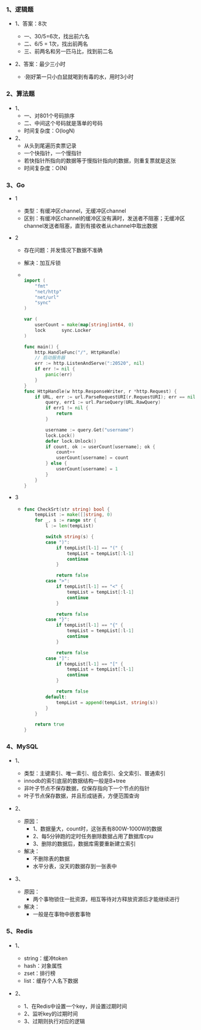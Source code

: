 ### 1、逻辑题

- 1、答案：8次
  - 一、30/5=6次，找出前六名
  - 二、6/5 = 1次，找出前两名
  - 三、前两名和另一匹马比，找到前二名

- 2、答案：最少三小时
  - ·刚好第一只小白鼠就喝到有毒的水，用时3小时

### 2、算法题

- 1、
  - 一、对801个号码排序
  - 二、中间这个号码就是落单的号码
  - 时间复杂度：O(logN)
- 2、
  - 从头到尾遍历卖票记录
  - 一个快指针，一个慢指针
  - 若快指针所指向的数据等于慢指针指向的数据，则重复票就是这张
  - 时间复杂度：O(N)

### 3、Go

- 1

  - 类型：有缓冲区channel，无缓冲区channel
  - 区别：有缓冲区channel的缓冲区没有满时，发送者不阻塞；无缓冲区channel发送者阻塞，直到有接收者从channel中取出数据

- 2

  - 存在问题：并发情况下数据不准确

  - 解决：加互斥锁

  - ```go
    
    import (
    	"fmt"
    	"net/http"
    	"net/url"
    	"sync"
    )
    
    var (
    	userCount = make(map[string]int64, 0)
    	lock      sync.Locker
    )
    
    func main() {
    	http.HandleFunc("/", HttpHandle)
    	// 启动服务器
    	err := http.ListenAndServe(":20520", nil)
    	if err != nil {
    		panic(err)
    	}
    }
    func HttpHandle(w http.ResponseWriter, r *http.Request) {
    	if URL, err := url.ParseRequestURI(r.RequestURI); err == nil {
    		query, err1 := url.ParseQuery(URL.RawQuery)
    		if err1 != nil {
    			return
    		}
    
    		username := query.Get("username")
    		lock.Lock()
    		defer lock.Unlock()
    		if count, ok := userCount[username]; ok {
    			count++
    			userCount[username] = count
    		} else {
    			userCount[username] = 1
    		}
    	}
    }
    ```

- 3

  - ```go
    func CheckSrt(str string) bool {
    	tempList := make([]string, 0)
    	for _, s := range str {
    		l := len(tempList)
    
    		switch string(s) {
    		case ")":
    			if tempList[l-1] == "(" {
    				tempList = tempList[:l-1]
    				continue
    			}
    
    			return false
    		case ">":
    			if tempList[l-1] == "<" {
    				tempList = tempList[:l-1]
    				continue
    			}
    
    			return false
    		case "}":
    			if tempList[l-1] == "{" {
    				tempList = tempList[:l-1]
    				continue
    			}
    
    			return false
    		case "]":
    			if tempList[l-1] == "[" {
    				tempList = tempList[:l-1]
    				continue
    			}
    
    			return false
    		default:
    			tempList = append(tempList, string(s))
    		}
    	}
    
    	return true
    }
    ```

### 4、MySQL

- 1、
  - 类型：主键索引、唯一索引、组合索引、全文索引、普通索引
  - innodb的索引底层的数据结构一般是B+tree
  - 非叶子节点不保存数据，仅保存指向下一个节点的指针
  - 叶子节点保存数据，并且形成链表，方便范围查询

- 2、
  - 原因：
    - 1、数据量大，count时，这张表有800W-1000W的数据
    - 2、每5分钟跑的定时任务删除数据占用了数据库cpu
    - 3、删除的数据后，数据库需要重新建立索引
  - 解决：
    - 不删除表的数据
    - 水平分表，没天的数据存到一张表中
- 3、
  - 原因：
    - 两个事物锁住一批资源，相互等待对方释放资源后才能继续进行
  - 解决：
    - 一般是在事物中嵌套事物

### 5、Redis

- 1、
  - string：缓冲token
  - hash：对象属性
  - zset：排行榜
  - list：缓存个人名下数据

- 2、
  - 1、在Redis中设置一个key，并设置过期时间
  - 2、监听key的过期时间
  - 3、过期则执行对应的逻辑



